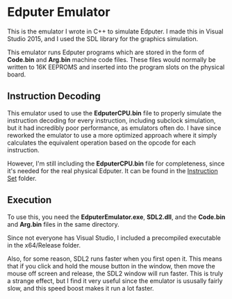 # Edputer Emulator

This is the emulator I wrote in C++ to simulate Edputer. I made this in Visual Studio 2015, and I used the SDL library for the graphics simulation.

This emulator runs Edputer programs which are stored in the form of **Code.bin** and **Arg.bin** machine code files. These files would normally be written to 16K EEPROMS and inserted into the program slots on the physical board.

## Instruction Decoding

This emulator used to use the **EdputerCPU.bin** file to properly simulate the instruction decoding for every instruction, including subclock simulation, but it had incredibly poor performance, as emulators often do. I have since reworked the emulator to use a more optimized approach where it simply calculates the equivalent operation based on the opcode for each instruction. 

However, I'm still including the **EdputerCPU.bin** file for completeness, since it's needed for the real physical Edputer. It can be found in the [Instruction Set](../Instruction%20Set/) folder.


## Execution

To use this, you need the **EdputerEmulator.exe**, **SDL2.dll**, and the **Code.bin** and **Arg.bin** files in the same directory.

Since not everyone has Visual Studio, I included a precompiled executable in the x64/Release folder.

Also, for some reason, SDL2 runs faster when you first open it. This means that if you click and hold the mouse button in the window, then move the mouse off screen and release, the SDL2 window will run faster. This is truly a strange effect, but I find it very useful since the emulator is ususally fairly slow, and this speed boost makes it run a lot faster.